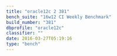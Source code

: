 ```yaml
---
title: "oracle12c 2 381"
bench_suite: "16w12 CI Weekly Benchmark"
build_number: "381"
dbprofile: "oracle12c"
classifier: ""
date: 2016-03-27T05:19:16
type: "bench"
---
```

